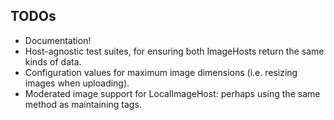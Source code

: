 ## TODOs
- Documentation!
- Host-agnostic test suites, for ensuring both ImageHosts return the same kinds of data.
- Configuration values for maximum image dimensions (i.e. resizing images when uploading).
- Moderated image support for LocalImageHost: perhaps using the same method as maintaining tags.